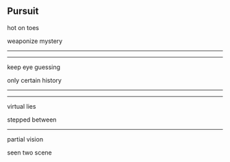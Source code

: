 ## Pursuit

hot on toes

weaponize mystery

---
---

keep eye guessing

only certain history

---
---

virtual lies 

stepped between

---

partial vision

seen two scene
